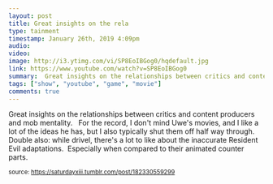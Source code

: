 ```yaml
---
layout: post
title: Great insights on the rela
type: tainment
timestamp: January 26th, 2019 4:09pm
audio: 
video: 
image: http://i3.ytimg.com/vi/SP8EoIBGog0/hqdefault.jpg
link: https://www.youtube.com/watch?v=SP8EoIBGog0
summary:  Great insights on the relationships between critics and content producers and mob mentality.For the record, I don't mind Uwe's movies, a...
tags: ["show", "youtube", "game", "movie"]
comments: true
---
```

    
Great insights on the relationships between critics and content producers and mob mentality.  
For the record, I don't mind Uwe's movies, and I like a lot of the ideas he has, but I also typically shut them off half way through.
Double also: while drivel, there's a lot to like about the inaccurate Resident Evil adaptations.  Especially when compared to their animated counter parts.
 
  
<small>source: https://saturdayxiii.tumblr.com/post/182330559299</small>
